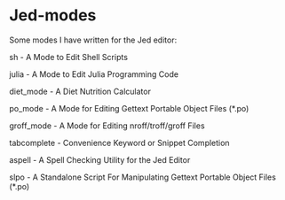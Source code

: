 # Jed-modes
Some modes I have written for the Jed editor:


sh - A Mode to Edit Shell Scripts

julia - A Mode to Edit Julia Programming Code

diet_mode - A Diet Nutrition Calculator

po_mode - A Mode for Editing Gettext Portable Object Files (*.po)

groff_mode - A Mode for Editing nroff/troff/groff Files

tabcomplete - Convenience Keyword or Snippet Completion

aspell - A Spell Checking Utility for the Jed Editor

slpo - A Standalone Script For Manipulating Gettext Portable Object Files (*.po)
